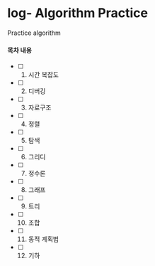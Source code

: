 # log- Algorithm Practice
Practice algorithm 


#### 목차 내용 
- [ ] 1. 시간 복잡도
- [ ] 2. 디버깅
- [ ] 3. 자료구조
- [ ] 4. 정렬
- [ ] 5. 탐색
- [ ] 6. 그리디
- [ ] 7. 정수론
- [ ] 8. 그래프
- [ ] 9. 트리
- [ ] 10. 조합
- [ ] 11. 동적 계획법
- [ ] 12. 기하 

